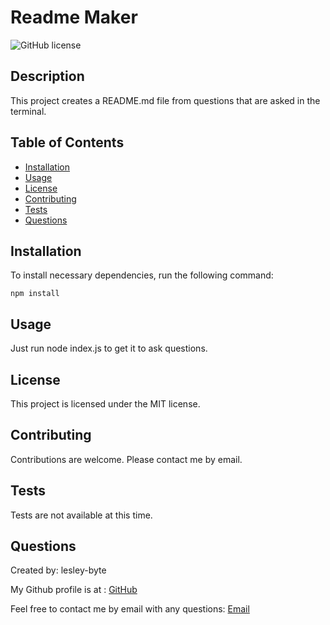 # Readme Maker  

![GitHub license](https://img.shields.io/badge/license-MIT-blue.svg)

## Description

This project creates a README.md file from questions that are asked in the terminal.

## Table of Contents

* [Installation](#installation)
* [Usage](#usage)
* [License](#license)
* [Contributing](#contributing)
* [Tests](#tests)
* [Questions](#questions)

## Installation

To install necessary dependencies, run the following command:

```csharp-interactive
npm install
```

## Usage

Just run node index.js to get it to ask questions.

## License  

  This project is licensed under the MIT license.
  
## Contributing

Contributions are welcome. Please contact me by email.

## Tests

Tests are not available at this time.

## Questions

Created by: lesley-byte

My Github profile is at : [GitHub](https://github.com/lesley-byte)

Feel free to contact me by email with any questions: [Email](mailto:phosphorescence3@hotmail.com)